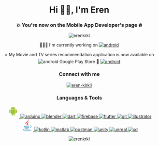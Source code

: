 <h1 align="center">Hi 💪🏻, I'm Eren</h1>
<h3 align="center">💥 You're now on the Mobile App Developer's page 🔥</h3>

<p align="center"> <img src="https://komarev.com/ghpvc/?username=erenkrkl&label=Profile%20views&color=1adb00&style=flat-square" alt="erenkrkl" /> </p>

<p align="center">👨🏻‍💻 I'm currently working on <a href="https://www.linkedin.com/company/kentkart/mycompany/" target="_blank" rel="noreferrer"> <img src="https://www.kentkart.com/wp-content/uploads/2021/01/logo.png" alt="android" width="100" height="20"/> </a></p>

<p align="center">⭐️ My Movie and TV series recommendation application is now available on <img src="https://freelogopng.com/images/all_img/1664285914google-play-logo-png.png" alt="android" width="15" height="15"/> Google Play Store 🚀 <a href="https://play.google.com/store/apps/details?id=com.erendev.fizi&hl=en&gl=US" target="_blank" rel="noreferrer"> <img src="https://play-lh.googleusercontent.com/RFjXTT1shs2CN3im83HIO_9DfSgBZd4Do_AOkULLh7vkLyvejmF_P7nbAZl2qucQjp0=w0" alt="android" width="40" height="40"/> </a></p>

<h3 align="center">Connect with me</h3>
<p align="center">
  <a href="https://linkedin.com/in/eren-kirkil" target="blank"><img align="center" src="https://raw.githubusercontent.com/rahuldkjain/github-profile-readme-generator/master/src/images/icons/Social/linked-in-alt.svg" alt="eren-kirkil" height="30" width="40" /></a>
</p>

<h3 align="center">Languages & Tools</h3>
<p align="center"> <a href="https://developer.android.com" target="_blank" rel="noreferrer"> <img src="https://raw.githubusercontent.com/devicons/devicon/master/icons/android/android-original-wordmark.svg" alt="android" width="40" height="40"/> </a> <a href="https://www.arduino.cc/" target="_blank" rel="noreferrer"> <img src="https://cdn.worldvectorlogo.com/logos/arduino-1.svg" alt="arduino" width="40" height="40"/> </a> <a href="https://www.blender.org/" target="_blank" rel="noreferrer"> <img src="https://download.blender.org/branding/community/blender_community_badge_white.svg" alt="blender" width="40" height="40"/> </a> <a href="https://dart.dev" target="_blank" rel="noreferrer"> <img src="https://www.vectorlogo.zone/logos/dartlang/dartlang-icon.svg" alt="dart" width="40" height="40"/> </a> <a href="https://firebase.google.com/" target="_blank" rel="noreferrer"> <img src="https://www.vectorlogo.zone/logos/firebase/firebase-icon.svg" alt="firebase" width="40" height="40"/> </a> <a href="https://flutter.dev" target="_blank" rel="noreferrer"> <img src="https://www.vectorlogo.zone/logos/flutterio/flutterio-icon.svg" alt="flutter" width="40" height="40"/> </a> <a href="https://git-scm.com/" target="_blank" rel="noreferrer"> <img src="https://www.vectorlogo.zone/logos/git-scm/git-scm-icon.svg" alt="git" width="40" height="40"/> </a> <a href="https://www.adobe.com/in/products/illustrator.html" target="_blank" rel="noreferrer"> <img src="https://www.vectorlogo.zone/logos/adobe_illustrator/adobe_illustrator-icon.svg" alt="illustrator" width="40" height="40"/> </a> <a href="https://www.java.com" target="_blank" rel="noreferrer"> <img src="https://raw.githubusercontent.com/devicons/devicon/master/icons/java/java-original.svg" alt="java" width="40" height="40"/> </a> <a href="https://kotlinlang.org" target="_blank" rel="noreferrer"> <img src="https://www.vectorlogo.zone/logos/kotlinlang/kotlinlang-icon.svg" alt="kotlin" width="40" height="40"/> </a> <a href="https://www.mathworks.com/" target="_blank" rel="noreferrer"> <img src="https://upload.wikimedia.org/wikipedia/commons/2/21/Matlab_Logo.png" alt="matlab" width="40" height="40"/> </a> <a href="https://postman.com" target="_blank" rel="noreferrer"> <img src="https://www.vectorlogo.zone/logos/getpostman/getpostman-icon.svg" alt="postman" width="40" height="40"/> </a> <a href="https://unity.com/" target="_blank" rel="noreferrer"> <img src="https://www.vectorlogo.zone/logos/unity3d/unity3d-icon.svg" alt="unity" width="40" height="40"/> </a> <a href="https://unrealengine.com/" target="_blank" rel="noreferrer"> <img src="https://raw.githubusercontent.com/kenangundogan/fontisto/036b7eca71aab1bef8e6a0518f7329f13ed62f6b/icons/svg/brand/unreal-engine.svg" alt="unreal" width="40" height="40"/> </a> <a href="https://www.adobe.com/products/xd.html" target="_blank" rel="noreferrer"> <img src="https://cdn.freebiesupply.com/logos/large/2x/adobe-xd-logo-png-transparent.png" alt="xd" width="40" height="40"/> </a> </p>

<p align="center"><img src="https://github-readme-streak-stats.herokuapp.com/?user=erenkrkl&theme=dark" alt="erenkrkl" /></p>
